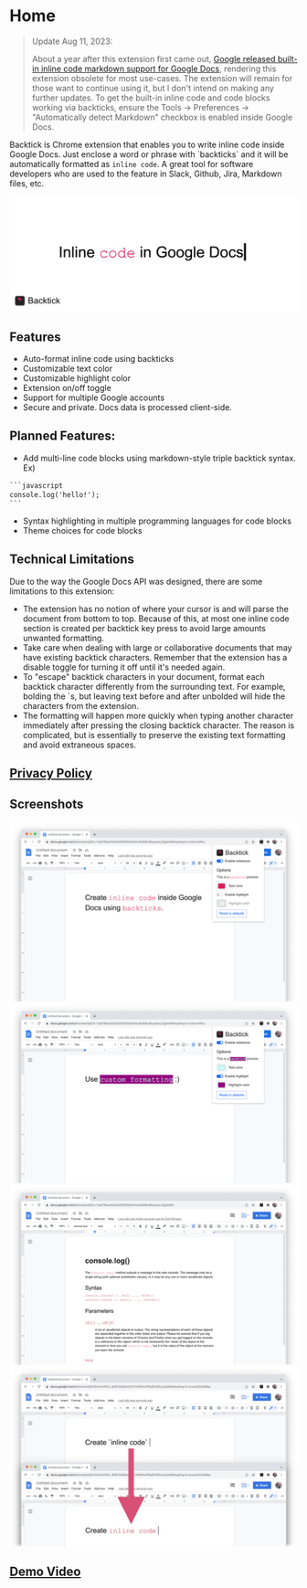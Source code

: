 # Home

> Update Aug 11, 2023:
>
> About a year after this extension first came out, [Google released built-in inline code markdown support for Google Docs](https://workspaceupdates.googleblog.com/2022/12/format-display-code-google-docs.html), rendering this extension obsolete for most use-cases. The extension will remain for those want to continue using it, but I don't intend on making any further updates. To get the built-in inline code and code blocks working via backticks, ensure the Tools -> Preferences -> "Automatically detect Markdown" checkbox is enabled inside Google Docs.

Backtick is Chrome extension that enables you to write inline code inside Google Docs. Just enclose a word or phrase with \`backticks\` and it will be automatically formatted as `inline code`. A great tool for software developers who are used to the feature in Slack, Github, Jira, Markdown files, etc.

![2](./images/marquee.png)

## Features

-   Auto-format inline code using backticks
-   Customizable text color
-   Customizable highlight color
-   Extension on/off toggle
-   Support for multiple Google accounts
-   Secure and private. Docs data is processed client-side.

## Planned Features:

-   Add multi-line code blocks using markdown-style triple backtick syntax. Ex)

````
```javascript
console.log('hello!');
```
````

-   Syntax highlighting in multiple programming languages for code blocks
-   Theme choices for code blocks

## Technical Limitations

Due to the way the Google Docs API was designed, there are some limitations to this extension:

-   The extension has no notion of where your cursor is and will parse the document from bottom to top. Because of this, at most one inline code section is created per backtick key press to avoid large amounts unwanted formatting.
-   Take care when dealing with large or collaborative documents that may have existing backtick characters. Remember that the extension has a disable toggle for turning it off until it's needed again.
-   To "escape" backtick characters in your document, format each backtick character differently from the surrounding text. For example, bolding the `s, but leaving text before and after unbolded will hide the characters from the extension.
-   The formatting will happen more quickly when typing another character immediately after pressing the closing backtick character. The reason is complicated, but is essentially to preserve the existing text formatting and avoid extraneous spaces.

## [Privacy Policy](./privacy-policy.md)

## Screenshots

![1](./images/1.png)
![2](./images/2.png)
![3](./images/3.png)
![4](./images/4.png)

## [Demo Video](https://www.youtube.com/watch?v=pnAQnVqd-wA)
